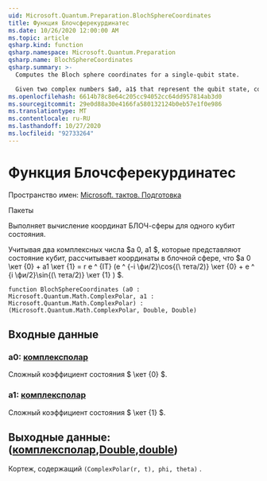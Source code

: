 ```yaml
---
uid: Microsoft.Quantum.Preparation.BlochSphereCoordinates
title: Функция Блочсферекурдинатес
ms.date: 10/26/2020 12:00:00 AM
ms.topic: article
qsharp.kind: function
qsharp.namespace: Microsoft.Quantum.Preparation
qsharp.name: BlochSphereCoordinates
qsharp.summary: >-
  Computes the Bloch sphere coordinates for a single-qubit state.

  Given two complex numbers $a0, a1$ that represent the qubit state, computes coordinates on the Bloch sphere such that $a0 \ket{0} + a1 \ket{1} = r e^{it}(e^{-i \phi /2}\cos{(\theta/2)}\ket{0}+e^{i \phi /2}\sin{(\theta/2)}\ket{1})$.
ms.openlocfilehash: 6614b78c8e64c205cc94052cc64dd957814ab3d0
ms.sourcegitcommit: 29e0d88a30e4166fa580132124b0eb57e1f0e986
ms.translationtype: MT
ms.contentlocale: ru-RU
ms.lasthandoff: 10/27/2020
ms.locfileid: "92733264"
---
```

# <a name="blochspherecoordinates-function"></a>Функция Блочсферекурдинатес

Пространство имен: [Microsoft. тактов. Подготовка](xref:Microsoft.Quantum.Preparation)

Пакеты [](https://nuget.org/packages/)


Выполняет вычисление координат БЛОЧ-сферы для одного кубит состояния.

Учитывая два комплексных числа $a 0, a1 $, которые представляют состояние кубит, рассчитывает координаты в блочной сфере, что $a 0 \кет {0} + a1 \кет {1} = r e ^ {IT} (e ^ {-i \фи/2}\cos{(\ тета/2)} \кет {0} + e ^ {i \фи/2}\sin{(\ тета/2)} \кет {1} ) $.

```qsharp
function BlochSphereCoordinates (a0 : Microsoft.Quantum.Math.ComplexPolar, a1 : Microsoft.Quantum.Math.ComplexPolar) : (Microsoft.Quantum.Math.ComplexPolar, Double, Double)
```


## <a name="input"></a>Входные данные

### <a name="a0--complexpolar"></a>a0: [комплексполар](xref:Microsoft.Quantum.Math.ComplexPolar)

Сложный коэффициент состояния $ \кет {0} $.


### <a name="a1--complexpolar"></a>a1: [комплексполар](xref:Microsoft.Quantum.Math.ComplexPolar)

Сложный коэффициент состояния $ \кет {1} $.



## <a name="output--complexpolardoubledouble"></a>Выходные данные: ([комплексполар](xref:Microsoft.Quantum.Math.ComplexPolar),[Double](xref:microsoft.quantum.lang-ref.double),[double](xref:microsoft.quantum.lang-ref.double))

Кортеж, содержащий `(ComplexPolar(r, t), phi, theta)` .